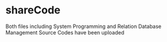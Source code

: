 # shareCode
Both files including System Programming and Relation Database Management Source Codes have been uploaded
